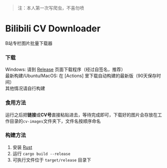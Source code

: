 > 注：本人第一次写爬虫，不喜勿喷  

# Bilibili CV Downloader
B站专栏图片批量下载器  

### 下载
Windows: 请到 [Release](https://github.com/jcshan709/bilibili-cv-downloader/releases) 页面下载程序（经过自签名，推荐）  
最新构建/Ubuntu/MacOS: 在 [Actions] 里下载自动构建的最新版（90天保存时间）  
其他情况请自行构建

### 食用方法 
运行之后把**链接**或**CV号**直接粘贴进去，等待完成即可，下载好的图片会存放在工作目录的`cv-images`文件夹下，文件名按顺序命名  

### 构建方法
1. 安装 [Rust](https://www.rust-lang.org/zh-CN/tools/install)
2. 运行 `cargo build --release`
3. 可执行文件位于 `target/release` 目录下
